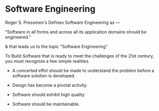 # Software Engineering

Roger S. Pressmen's Defines Software Engineering as —

"Software in all forms and across all its application domains should be engineered."

& that leads us to the topic "Software Engineering"

To Build Software that is ready to meet the challenges of the 21st century, you must recognize a few simple realities

- A concerted effot should be made to understand the problem before a software solution is developed.

- Design has become a pivotal activity.

- Software should exhibit high quality

- Software should be maintainable.
